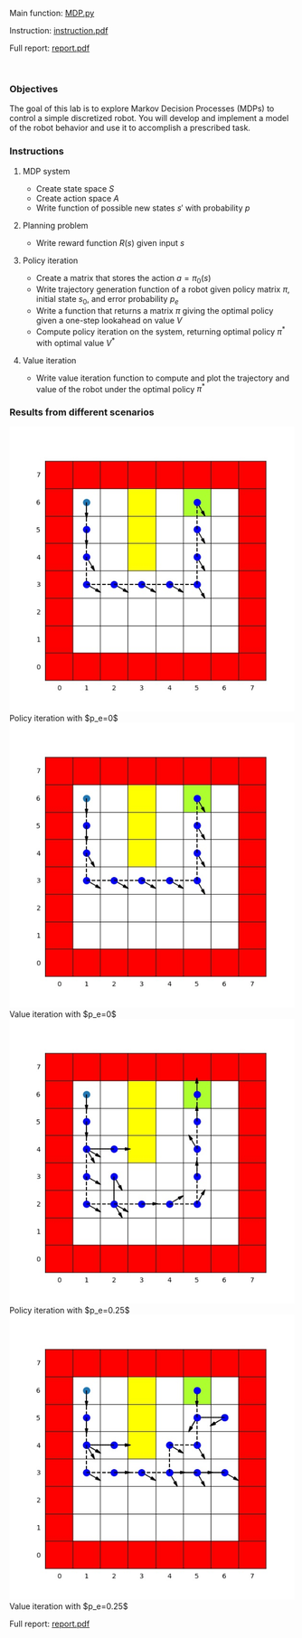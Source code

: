 Main function: [MDP.py](MDP.py)

Instruction: [instruction.pdf](lab_1_instruction.pdf)

Full report: [report.pdf](lab_1_report.pdf)

<br>

### Objectives

The goal of this lab is to explore Markov Decision Processes (MDPs) to control a simple discretized robot. You will develop and implement a model of the robot behavior and use it to accomplish a prescribed task.

### Instructions

1. MDP system
    - Create state space $S$
    - Create action space $A$
    - Write function of possible new states $s'$ with probability $p$

2. Planning problem
    - Write reward function $R(s)$ given input $s$

3. Policy iteration
    - Create a matrix that stores the action $a=\pi_0(s)$
    - Write trajectory generation function of a robot given policy matrix $\pi$, initial state $s_0$, and error probability $p_e$
    - Write a function that returns a matrix $\pi$ giving the optimal policy given a one-step lookahead on value $V$
    - Compute policy iteration on the system, returning optimal policy $\pi^*$ with optimal value $V^*$

4. Value iteration
    - Write value iteration function to compute and plot the trajectory and value of the robot under the optimal policy $\pi^*$

### Results from different scenarios

<img src="result/img-022723%20policy%20reward%20pe=0.jpg">
Policy iteration with $p_e=0$

<img src="result/img-024719%20value%20reward%20pe=0.jpg">
Value iteration with $p_e=0$

<img src="result/img-032313%20policy%20reward%20pe=0.25.jpg">
Policy iteration with $p_e=0.25$

<img src="result/img-034420%20value%20reward%20pe=0.25.jpg">
Value iteration with $p_e=0.25$

<br>

Full report: [report.pdf](lab_1_report.pdf)
